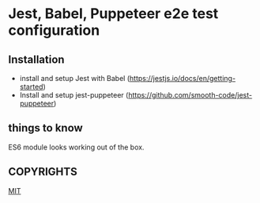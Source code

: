 # Jest, Babel, Puppeteer e2e test configuration

## Installation
* install and setup Jest with Babel (https://jestjs.io/docs/en/getting-started)
* Install and setup jest-puppeteer (https://github.com/smooth-code/jest-puppeteer)

## things to know
ES6 module looks working out of the box.

## COPYRIGHTS
[MIT](README.md)